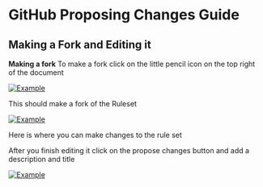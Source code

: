 
# GitHub Proposing Changes Guide


## Making a Fork and Editing it

**Making a fork**
 To make a fork click on the little pencil icon on the top right of the document   

[<img src="https://i.imgur.com/7qt9ESA.png" alt="Example"/>]()  

 This should make a fork of the Ruleset  

[<img src="https://i.imgur.com/3P6HXdU.png" alt="Example"/>]() 

Here is where you can make changes to the rule set 



After you finish editing it click on the propose changes button and add a description and title 

[<img src= "https://i.imgur.com/ThNKhiH.png" alt="Example"/>]() 
